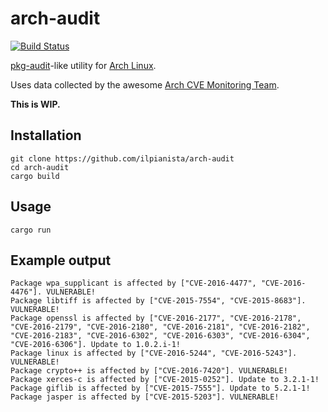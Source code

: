 # arch-audit

[![Build Status](https://travis-ci.org/ilpianista/arch-audit.svg?branch=master)](https://travis-ci.org/ilpianista/arch-audit)

[pkg-audit]()-like utility for [Arch Linux](https://archlinux.org).

Uses data collected by the awesome [Arch CVE Monitoring Team](https://wiki.archlinux.org/index.php/Arch_CVE_Monitoring_Team).

**This is WIP.**

## Installation

    git clone https://github.com/ilpianista/arch-audit
    cd arch-audit
    cargo build

## Usage

    cargo run

## Example output

    Package wpa_supplicant is affected by ["CVE-2016-4477", "CVE-2016-4476"]. VULNERABLE!
    Package libtiff is affected by ["CVE-2015-7554", "CVE-2015-8683"]. VULNERABLE!
    Package openssl is affected by ["CVE-2016-2177", "CVE-2016-2178", "CVE-2016-2179", "CVE-2016-2180", "CVE-2016-2181", "CVE-2016-2182", "CVE-2016-2183", "CVE-2016-6302", "CVE-2016-6303", "CVE-2016-6304", "CVE-2016-6306"]. Update to 1.0.2.i-1!
    Package linux is affected by ["CVE-2016-5244", "CVE-2016-5243"]. VULNERABLE!
    Package crypto++ is affected by ["CVE-2016-7420"]. VULNERABLE!
    Package xerces-c is affected by ["CVE-2015-0252"]. Update to 3.2.1-1!
    Package giflib is affected by ["CVE-2015-7555"]. Update to 5.2.1-1!
    Package jasper is affected by ["CVE-2015-5203"]. VULNERABLE!
